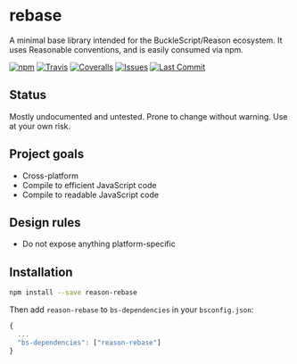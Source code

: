 # rebase
A minimal base library intended for the BuckleScript/Reason ecosystem. It uses Reasonable conventions, and is easily consumed via npm.

[![npm](https://img.shields.io/npm/v/reason-rebase.svg)](https://npmjs.org/reason-rebase)
[![Travis](https://img.shields.io/travis/glennsl/rebase/master.svg)](https://travis-ci.org/glennsl/rebase)
[![Coveralls](https://img.shields.io/coveralls/glennsl/rebase/master.svg)](https://coveralls.io/github/glennsl/rebase?branch=master)
[![Issues](https://img.shields.io/github/issues/glennsl/rebase.svg)]()
[![Last Commit](https://img.shields.io/github/last-commit/glennsl/rebase.svg)]()

## Status
Mostly undocumented and untested. Prone to change without warning. Use at your own risk.

## Project goals
* Cross-platform
* Compile to efficient JavaScript code
* Compile to readable JavaScript code

## Design rules
* Do not expose anything platform-specific

## Installation

```sh
npm install --save reason-rebase
```

Then add `reason-rebase` to `bs-dependencies` in your `bsconfig.json`:
```js
{
  ...
  "bs-dependencies": ["reason-rebase"]
}
```
